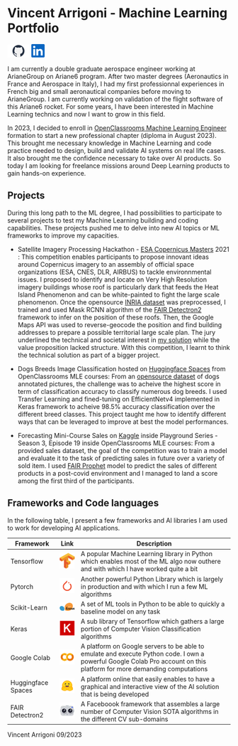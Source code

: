 # Vincent Arrigoni - Machine Learning Portfolio  

[![Github](./img/github.png)](https://github.com/vintel38) [![LinkedIn](./img/linkedin.png)](https://www.linkedin.com/in/varrigoni/)

I am currently a double graduate aerospace engineer working at ArianeGroup on Ariane6 program. After two master degrees (Aeronautics in France and Aerospace in Italy), I had my first professionnal experiences in French big and small aeronautical companies before moving to ArianeGroup. I am currently working on validation of the flight software of this Ariane6 rocket. For some years, I have been interested in Machine Learning technics and now I want to grow in this field.  

In 2023, I decided to enroll in [OpenClassrooms Machine Learning Engineer](https://www.googleadservices.com/pagead/aclk?sa=L&ai=DChcSEwjJ7JjSzbSBAxVejGgJHXY5D5kYABAAGgJ3Zg&ase=2&gclid=CjwKCAjw6p-oBhAYEiwAgg2PghqeaV5myTgSljxOTb4gdpB7LG8ROceQ1CpRj7zEZTWmks88h3jPaBoCRnkQAvD_BwE&ohost=www.google.com&cid=CAESbeD2FNJre6LZHqyC3mzpAXE6EBxksh9NOAV1GgusFInfdl77HPUEThebwl-6yZ56jpIps5OBzqwpshjnpOGYuGzYZmH1-s5cNy0PlIYM1uBrCHFS0kFVz9-EikDkTMk3BWzTbofkpa3UcJQt23M&sig=AOD64_0t9vn93WWux_oOEpyELcQ36lnpyw&q&nis=4&adurl&ved=2ahUKEwj84JLSzbSBAxU7TKQEHdaBA4YQ0Qx6BAgQEAE) formation to start a new professional chapter (diploma in August 2023). This brought me necessary knowledge in Machine Learning and code practice needed to design, build and validate AI systems on real life cases. It also brought me the confidence necessary to take over AI products. So today I am looking for freelance missions around Deep Learning products to gain hands-on experience. 

## Projects

During this long path to the ML degree, I had possibilities to participate to several projects to test my Machine Learning building and coding capabilities. These projects pushed me to delve into new AI topics or ML frameworks to improve my capacities. 

- Satellite Imagery Processing Hackathon - [ESA Copernicus Masters](https://copernicus-masters.com/) 2021 : This competition enables participants to propose innovant ideas around Copernicus imagery to an assembly of official space organizations (ESA, CNES, DLR, AIRBUS) to tackle environnmental issues. I proposed to identify and locate on Very High Resolution imagery buildings whose roof is particularly dark that feeds the Heat Island Phenomenon and can be white-painted to fight the large scale phenomenon. Once the opensource [INRIA dataset](https://project.inria.fr/aerialimagelabeling/) was preprocessed, I trained and used Mask RCNN algorithm of the [FAIR Detectron2](https://github.com/facebookresearch/detectron2) framework to infer on the position of these roofs. Then, the Google Maps API was used to reverse-geocode the position and find building addresses to prepare a possible territorial large scale plan. The jury underlined the technical and societal interest in [my solution](https://github.com/vintel38/RoofTop-Project) while the value proposition lacked structure. With this competition, I learnt to think the technical solution as part of a bigger project. 

- Dogs Breeds Image Classification hosted on [Huggingface Spaces](https://huggingface.co/spaces/vintel38/OCS-P7-IML) from OpenClassrooms MLE courses: From an [opensource dataset](http://vision.stanford.edu/aditya86/ImageNetDogs/) of dogs annotated pictures, the challenge was to acheive the highest score in term of classification accuracy to classify numerous dog breeds. I used Transfer Learning and fined-tuning on EfficientNetv4 implemented in Keras framework to acheive 98.5% accuracy classification over the different breed classes. This project taught me how to identify different ways that can be leveraged to improve at best the model performances. 

- Forecasting Mini-Course Sales on [Kaggle](https://www.kaggle.com/competitions/playground-series-s3e19) inside Playground Series - Season 3, Episode 19 inside OpenClassrooms MLE courses: From a provided sales dataset, the goal of the competition was to train a model and evaluate it to the task of predicting sales in future over a variety of sold item. I used [FAIR Prophet](https://facebook.github.io/prophet/) model to predict the sales of different products in a post-covid environment and I managed to land a score among the first third of the participants. 

## Frameworks and Code languages

In the following table, I present a few frameworks and AI libraries I am used to work for developing AI applications. 

| Framework   | Link  | Description |
| -------- | -------- | ------- |
| Tensorflow | [![Tensorflow image](./img/tensorflow.png)](https://www.tensorflow.org/?hl=fr)  |  A popular Machine Learning library in Python which enables most of the ML algo now outhere and with which I have worked quite a bit   |
| Pytorch | [![Pytorch image](./img/pytorch.png)](https://pytorch.org/) |  Another powerful Python Library which is largely in production and with which I run a few ML algorithms  |
| Scikit-Learn | [![scikit image](./img/scikit.png)](https://scikit-learn.org/)  |  A set of ML tools in Python to be able to quickly a baseline model on any task  |
| Keras | [![Keras image](./img/keras.png)](https://keras.io/)  |  A sub library of Tensorflow which gathers a large portion of Computer Vision Classification algorithms   |
| Google Colab | [![Colab image](./img/colab.png)](https://colab.research.google.com/?hl=fr)  |  A platform on Google servers to be able to emulate and execute Python code. I own a powerful Google Colab Pro account on this platform for more demanding computations  |
| Huggingface Spaces | [![HG image](./img/hugging.png)](https://huggingface.co/spaces)  |  A platform online that easily enables to have a graphical and interactive view of the AI solution that is being developed  |
| FAIR Detectron2 | [![Detectron2](./img/detectron2.png)](https://ai.meta.com/tools/detectron2/)  |  A Faceboook framework that assembles a large number of Computer Vision SOTA algorithms in the different CV sub-domains |


Vincent Arrigoni 09/2023